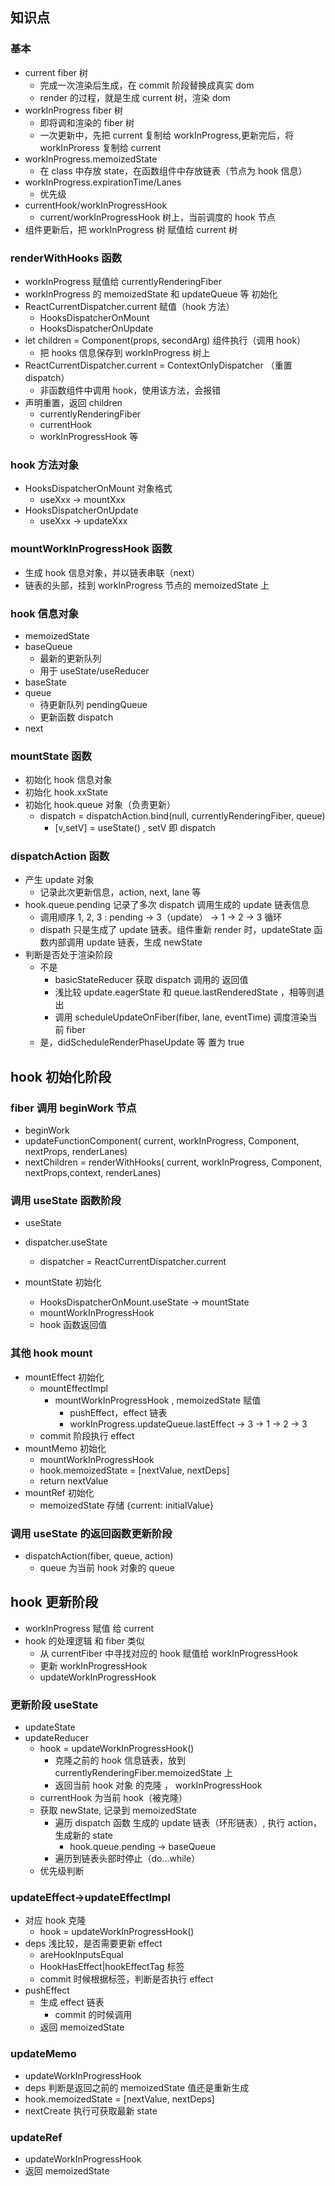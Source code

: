 ## 知识点

### 基本

- current fiber 树
  - 完成一次渲染后生成，在 commit 阶段替换成真实 dom
  - render 的过程，就是生成 current 树，渲染 dom
- workInProgress fiber 树
  - 即将调和渲染的 fiber 树
  - 一次更新中，先把 current 复制给 workInProgress,更新完后，将 workInProress 复制给 current
- workInProgress.memoizedState
  - 在 class 中存放 state，在函数组件中存放链表（节点为 hook 信息）
- workInProgress.expirationTime/Lanes
  - 优先级
- currentHook/workInProgressHook
  - current/workInProgressHook 树上，当前调度的 hook 节点
- 组件更新后，把 workInProgress 树 赋值给 current 树

### renderWithHooks 函数

- workInProgress 赋值给 currentlyRenderingFiber
- workInProgress 的 memoizedState 和 updateQueue 等 初始化
- ReactCurrentDispatcher.current 赋值（hook 方法）
  - HooksDispatcherOnMount
  - HooksDispatcherOnUpdate
- let children = Component(props, secondArg) 组件执行（调用 hook）
  - 把 hooks 信息保存到 workInProgress 树上
- ReactCurrentDispatcher.current = ContextOnlyDispatcher （重置 dispatch）
  - 非函数组件中调用 hook，使用该方法，会报错
- 声明重置，返回 children
  - currentlyRenderingFiber
  - currentHook
  - workInProgressHook 等

### hook 方法对象

- HooksDispatcherOnMount 对象格式
  - useXxx -> mountXxx
- HooksDispatcherOnUpdate
  - useXxx -> updateXxx

### mountWorkInProgressHook 函数

- 生成 hook 信息对象，并以链表串联（next）
- 链表的头部，挂到 workInProgress 节点的 memoizedState 上

### hook 信息对象

- memoizedState
- baseQueue
  - 最新的更新队列
  - 用于 useState/useReducer
- baseState
- queue
  - 待更新队列 pendingQueue
  - 更新函数 dispatch
- next

### mountState 函数

- 初始化 hook 信息对象
- 初始化 hook.xxState
- 初始化 hook.queue 对象（负责更新）
  - dispatch = dispatchAction.bind(null, currentlyRenderingFiber, queue)
    - [v,setV] = useState() , setV 即 dispatch

### dispatchAction 函数

- 产生 update 对象
  - 记录此次更新信息，action, next, lane 等
- hook.queue.pending 记录了多次 dispatch 调用生成的 update 链表信息
  - 调用顺序 1, 2, 3 : pending -> 3（update） -> 1 -> 2 -> 3 循环
  - dispath 只是生成了 update 链表。组件重新 render 时，updateState 函数内部调用 update 链表，生成 newState
- 判断是否处于渲染阶段
  - 不是
    - basicStateReducer 获取 dispatch 调用的 返回值
    - 浅比较 update.eagerState 和 queue.lastRenderedState ，相等则退出
    - 调用 scheduleUpdateOnFiber(fiber, lane, eventTime) 调度渲染当前 fiber
  - 是，didScheduleRenderPhaseUpdate 等 置为 true

## hook 初始化阶段

### fiber 调用 beginWork 节点

- beginWork
- updateFunctionComponent( current, workInProgress, Component, nextProps, renderLanes)
- nextChildren = renderWithHooks( current, workInProgress, Component, nextProps,context, renderLanes)

### 调用 useState 函数阶段

- useState
- dispatcher.useState
  - dispatcher = ReactCurrentDispatcher.current
- mountState 初始化

  - HooksDispatcherOnMount.useState -> mountState
  - mountWorkInProgressHook
  - hook 函数返回值

### 其他 hook mount

- mountEffect 初始化
  - mountEffectImpl
    - mountWorkInProgressHook , memoizedState 赋值
      - pushEffect，effect 链表
      - workInProgress.updateQueue.lastEffect -> 3 -> 1 -> 2 -> 3
  - commit 阶段执行 effect
- mountMemo 初始化
  - mountWorkInProgressHook
  - hook.memoizedState = [nextValue, nextDeps]
  - return nextValue
- mountRef 初始化
  - memoizedState 存储 {current: initialValue}

### 调用 useState 的返回函数更新阶段

- dispatchAction(fiber, queue, action)
  - queue 为当前 hook 对象的 queue

## hook 更新阶段

- workInProgress 赋值 给 current
- hook 的处理逻辑 和 fiber 类似
  - 从 currentFiber 中寻找对应的 hook 赋值给 workInProgressHook
  - 更新 workInProgressHook
  - updateWorkInProgressHook

### 更新阶段 useState

- updateState
- updateReducer
  - hook = updateWorkInProgressHook()
    - 克隆之前的 hook 信息链表，放到 currentlyRenderingFiber.memoizedState 上
    - 返回当前 hook 对象 的克隆 ， workInProgressHook
  - currentHook 为当前 hook（被克隆）
  - 获取 newState, 记录到 memoizedState
    - 遍历 dispatch 函数 生成的 update 链表（环形链表）, 执行 action，生成新的 state
      - hook.queue.pending -> baseQueue
    - 遍历到链表头部时停止（do...while）
  - 优先级判断

### updateEffect->updateEffectImpl

- 对应 hook 克隆
  - hook = updateWorkInProgressHook()
- deps 浅比较，是否需要更新 effect
  - areHookInputsEqual
  - HookHasEffect|hookEffectTag 标签
  - commit 时候根据标签，判断是否执行 effect
- pushEffect
  - 生成 effect 链表
    - commit 的时候调用
  - 返回 memoizedState

### updateMemo

- updateWorkInProgressHook
- deps 判断是返回之前的 memoizedState 值还是重新生成
- hook.memoizedState = [nextValue, nextDeps]
- nextCreate 执行可获取最新 state

### updateRef

- updateWorkInProgressHook
- 返回 memoizedState

